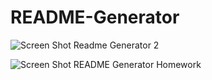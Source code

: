 # README-Generator
![Screen Shot Readme Generator 2 ](https://user-images.githubusercontent.com/100663920/172022441-01b1ef04-9b5d-48e7-bd34-2d0c89580182.png)


![Screen Shot README Generator Homework](https://user-images.githubusercontent.com/100663920/172017104-6b96b70c-ece8-4fe9-b964-1478bd6195a0.png)
